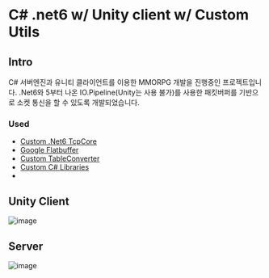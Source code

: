 # C# .net6 w/ Unity client w/ Custom Utils

## Intro

C# 서버엔진과 유니티 클라이언트를 이용한 MMORPG 개발을 진행중인 프로젝트입니다.
.Net6와 5부터 나온 IO.Pipeline(Unity는 사용 불가)를 사용한 패킷버퍼를 기반으로 소켓 통신을 할 수 있도록 개발되었습니다.


### Used
 - [Custom .Net6 TcpCore](https://github.com/yoonbigbear/CSharp-TCP-Core)
 - [Google Flatbuffer](https://google.github.io/flatbuffers/)
 - [Custom TableConverter](https://github.com/yoonbigbear/TableConverter)
 - [Custom C# Libraries](https://github.com/yoonbigbear/MMOLib)
 - 
## Unity Client
![image](https://user-images.githubusercontent.com/101116747/224535900-3d705901-0f62-4f2a-9afd-011e0268e5b7.png)

## Server
![image](https://user-images.githubusercontent.com/101116747/224535958-2142770f-9a12-4e24-bda9-4de117bf4ce2.png)

